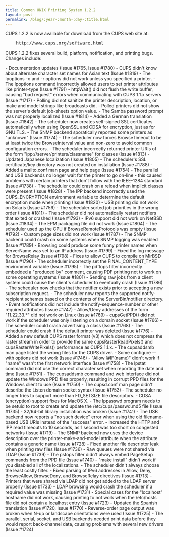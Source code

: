 ```yaml
---
title: Common UNIX Printing System 1.2.2
layout: post
permalink: /blog/:year-:month-:day-:title.html
---
```


<P>CUPS 1.2.2 is now available for download from the CUPS web site at:</P><PRE>    <A HREF="http://www.cups.org/software.html">http://www.cups.org/software.html</A></PRE><P>CUPS 1.2.2 fixes several build, platform, notification, and printing bugs. Changes include:</P>
- Documentation updates (Issue #1765, Issue #1780)
- CUPS didn't know about alternate character set names for Asian text (Issue #1819)
- The lpoptions -o and -r options did not work unless you specified a printer.
- The lpoptions command incorrectly allowed users to set printer attributes like printer-type (Issue #1791)
- httpWait() did not flush the write buffer, causing "bad request" errors when communicating with CUPS 1.1.x servers (Issue #1717)
- Polling did not sanitize the printer description, location, or make and model strings like broadcasts did.
- Polled printers did not show the server's default job-sheets option value.
- The Samba password prompt was not properly localized (Issue #1814)
- Added a German translation (Issue #1842)
- The scheduler now creates self-signed SSL certficates automatically when using OpenSSL and CDSA for encryption, just as for GNU TLS.
- The SNMP backend sporatically reported some printers as "unknown" (Issue #1774)
- The scheduler now forces BrowseTimeout to be at least twice the BrowseInterval value and non-zero to avoid common configuration errors.
- The scheduler incorrectly returned printer URIs of the form "ipp://server/printers/classname" for classes (Issue #1813)
- Updated Japanese localization (Issue #1805)
- The scheduler's SSL certificate/key directory was not created on installation (Issue #1788)
- Added a mailto.conf man page and help page (Issue #1754)
- The parallel and USB backends no longer wait for the printer to go on-line - this caused problems with certain printers that don't follow with the IEEE-1284 standard (Issue #1738)
- The scheduler could crash on a reload when implicit classes were present (Issue #1828)
- The IPP backend incorrectly used the CUPS_ENCRYPTION environment variable to determine the default encryption mode when printing (Issue #1820)
- USB printing did not work on Solaris (Issue #1756)
- The scheduler sorted job priorities in the wrong order (Issue #1811)
- The scheduler did not automatically restart notifiers that exited or crashed (Issue #1793)
- IPv6 support did not work on NetBSD (Issue #1834)
- The EPM packaging file did not work (Issue #1804)
- The scheduler used up the CPU if BrowseRemoteProtocols was empty (Issue #1792)
- Custom page sizes did not work (Issue #1787)
- The SNMP backend could crash on some systems when SNMP logging was enabled (Issue #1789)
- Browsing could produce some funny printer names when ServerName was set to an IP address (Issue #1799)
- Fixed the log message for BrowseRelay (Issue #1798)
- Fixes to allow CUPS to compile on MirBSD (Issue #1796)
- The scheduler incorrectly set the FINAL_CONTENT_TYPE environment variable (Issue #1795)
- The pdftops filter incorrectly embedded a "produced by" comment, causing PDF printing not to work on some operating systems (Issue #1801)
- Sending raw jobs from a client system could cause the client's scheduler to eventually crash (Issue #1786)
- The scheduler now checks that the notifier exists prior to accepting a new subscription request.
- The scheduler now reports the supported notify-recipient schemes based on the contents of the ServerBin/notifier directory.
- Event notifications did not include the notify-sequence-number or other required attributes (Issue #1747)
- Allow/Deny addresses of the form "11.22.33.*" did not work on Linux (Issue #1769)
- cupsGetPPD() did not work if the scheduler was only listening on a domain socket (Issue #1766)
- The scheduler could crash advertising a class (Issue #1768)
- The scheduler could crash if the default printer was deleted (Issue #1776)
- Added a new default CUPS raster format (v3) which does not compress the raster stream in order to provide the same cupsRasterReadPixels() and cupsRasterWritePixels() performance as CUPS 1.1.x.
- The cupsaddsmb man page listed the wrong files for the CUPS driver.
- Some configure --with options did not work (Issue #1746)
- "Allow @IF(name)" didn't work if "name" wasn't the first network interface (Issue #1758)
- The lpstat command did not use the correct character set when reporting the date and time (Issue #1751)
- The cupsaddsmb command and web interface did not update the Windows PPD files properly, resulting in corrupt PPD files for the Windows client to use (Issue #1750)
- The cupsd.conf man page didn't describe the Listen domain socket syntax (Issue #1753)
- The scheduler no longer tries to support more than FD_SETSIZE file descriptors.
- CDSA (encryption) support fixes for MacOS X.
- The lppasswd program needs to be setuid to root to create and update the /etc/cups/passwd.md5 file (Issue #1735)
- 32/64-bit library installation was broken (Issue #1741)
- The USB backend now reports a "no such device" error when using the old filename-based USB URIs instead of the "success" error.
- Increased the HTTP and IPP read timeouts to 10 seconds, as 1 second was too short on congested networks (Issue #1719)
- The SNMP backend now uses the device description over the printer-make-and-model attribute when the attribute contains a generic name (Issue #1728)
- Fixed another file descriptor leak when printing raw files (Issue #1736)
- Raw queues were not shared via LDAP (Issue #1739)
- The pstops filter didn't always embed PageSetup commands from the PPD file (Issue #1740)
- "make install" didn't work if you disabled all of the localizations.
- The scheduler didn't always choose the least costly filter.
- Fixed parsing of IPv6 addresses in Allow, Deny, BrowseAllow, BrowseDeny, and BrowseRelay directives (Issue #1713)
- Printers that were shared via LDAP did not get added to the LDAP server properly (Issue #1733)
- LDAP browsing would crash the scheduler if a required value was missing (Issue #1731)
- Special cases for the "localhost" hostname did not work, causing printing to not work when the /etc/hosts file did not contain a localhost entry (Issue #1723)
- Updated the Spanish translation (Issue #1720, Issue #1770)
- Reverse-order page output was broken when N-up or landscape orientations were used (Issue #1725)
- The parallel, serial, socket, and USB backends needed print data before they would report back-channel data, causing problems with several new drivers (Issue #1724)
